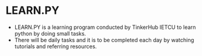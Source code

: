 # LEARN.PY
- LEARN.PY  is a learning program conducted by  TinkerHub IETCU to learn python by doing small tasks.
- There will be daily tasks and it is to be completed each day by watching tutorials and referring resources.
